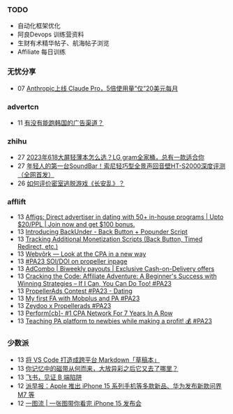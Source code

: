 ### TODO
-  自动化框架优化
-  阿良Devops 训练营资料
-  生财有术精华帖子、航海帖子浏览
-  Affiliate 每日训练

### 无忧分享
<!-- ruyo:START -->
-  07 [Anthropic上线 Claude Pro，5倍使用量”仅”20美元每月](https://51.ruyo.net/18472.html)<!-- ruyo:END -->

### advertcn
<!-- advertcn:START -->
-  11 [有没有能跑韩国的广告渠道？](https://www.advertcn.com/forum.php?mod=viewthread&tid=112046)<!-- advertcn:END -->

### zhihu
<!-- zhihu:START -->
-  27 [2023年618大屏轻薄本怎么选？LG gram全家桶，总有一款适合你](http://zhuanlan.zhihu.com/p/632641888?utm_campaign=rss&utm_medium=rss&utm_source=rss&utm_content=title)
-  27 [年轻人的第一台SoundBar！索尼轻巧型全景声回音壁HT-S2000深度评测（全网首发）](http://zhuanlan.zhihu.com/p/630990296?utm_campaign=rss&utm_medium=rss&utm_source=rss&utm_content=title)
-  26 [如何评价密室逃脱游戏《长安乱》？](http://www.zhihu.com/question/563950552/answer/3045961312?utm_campaign=rss&utm_medium=rss&utm_source=rss&utm_content=title)<!-- zhihu:END -->

### afflift
<!-- afflift:START -->
-  13 [Affigs: Direct advertiser in dating with 50+ in-house programs | Upto $20/PPL | Join now and get $100 bonus.](https://afflift.com/f/threads/affigs-direct-advertiser-in-dating-with-50-in-house-programs-upto-20-ppl-join-now-and-get-100-bonus.11506/)
-  13 [Introducing BackUnder - Back Button + Popunder Script](https://afflift.com/f/threads/introducing-backunder-back-button-popunder-script.10073/)
-  13 [Tracking Additional Monetization Scripts &lpar;Back Button, Timed Redirect, etc.&rpar;](https://afflift.com/f/threads/tracking-additional-monetization-scripts-back-button-timed-redirect-etc.5121/)
-  13 [Webvõrk — Look at the CPA in a new way](https://afflift.com/f/threads/webv%C3%B5rk-%E2%80%94-look-at-the-cpa-in-a-new-way.2820/)
-  13 [#PA23 SOI/DOI on propeller inpage](https://afflift.com/f/threads/pa23-soi-doi-on-propeller-inpage.11551/)
-  13 [AdCombo | Biweekly payouts | Exclusive Cash-on-Delivery offers](https://afflift.com/f/threads/adcombo-biweekly-payouts-exclusive-cash-on-delivery-offers.3509/)
-  13 [Cracking the Code: Affiliate Adventure: A Beginner&#39;s Success with Winning Strategies – If I Can, You Can Do Too! #PA23](https://afflift.com/f/threads/cracking-the-code-affiliate-adventure-a-beginners-success-with-winning-strategies-%E2%80%93-if-i-can-you-can-do-too-pa23.11559/)
-  13 [PropellerAds Contest #PA23 - Dating](https://afflift.com/f/threads/propellerads-contest-pa23-dating.11602/)
-  13 [My first FA with Mobplus and PA #PA23](https://afflift.com/f/threads/my-first-fa-with-mobplus-and-pa-pa23.11576/)
-  13 [Zeydoo x Propellerads #PA23](https://afflift.com/f/threads/zeydoo-x-propellerads-pa23.11561/)
-  13 [Perform[cb]- #1 CPA Network For 7 Years In A Row](https://afflift.com/f/threads/perform-cb-1-cpa-network-for-7-years-in-a-row.10824/)
-  13 [Teaching PA platform to newbies while making a profit! 💰 #PA23](https://afflift.com/f/threads/teaching-pa-platform-to-newbies-while-making-a-profit-%F0%9F%92%B0-pa23.11585/)<!-- afflift:END -->

### 少数派
<!-- sspai:START -->
-  13 [将 VS Code 打造成跨平台 Markdown「草稿本」](https://sspai.com/prime/story/vscode-as-scratchpad)
-  13 [你记忆中的磁带从何而来，大放异彩之后它又去了哪里？](https://sspai.com/post/82626)
-  13 [飞书，见证 B 端陷阱](https://sspai.com/post/82238)
-  12 [派早报：Apple 推出 iPhone 15 系列手机等多款新品、华为发布新款问界 M7 等](https://sspai.com/post/82899)
-  12 [一图流 | 一张图带你看完 iPhone 15 发布会](https://sspai.com/post/82898)<!-- sspai:END -->
